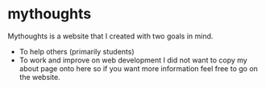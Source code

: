 # mythoughts
Mythoughts is a website that I created with two goals in mind.
- To help others (primarily students)
- To work and improve on web development
I did not want to copy my about page onto here so if you want more information feel free to go on the website.
